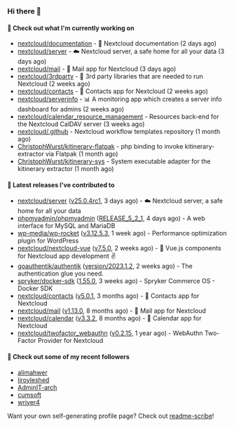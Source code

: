 ### Hi there 👋

#### 👷 Check out what I'm currently working on

- [nextcloud/documentation](https://github.com/nextcloud/documentation) - 📘 Nextcloud documentation (2 days ago)
- [nextcloud/server](https://github.com/nextcloud/server) - ☁️ Nextcloud server, a safe home for all your data (3 days ago)
- [nextcloud/mail](https://github.com/nextcloud/mail) - 💌 Mail app for Nextcloud (3 days ago)
- [nextcloud/3rdparty](https://github.com/nextcloud/3rdparty) - :battery: 3rd party libraries that are needed to run Nextcloud (2 weeks ago)
- [nextcloud/contacts](https://github.com/nextcloud/contacts) - 📇 Contacts app for Nextcloud (2 weeks ago)
- [nextcloud/serverinfo](https://github.com/nextcloud/serverinfo) - 📊 A monitoring app which creates a server info dashboard for admins (2 weeks ago)
- [nextcloud/calendar_resource_management](https://github.com/nextcloud/calendar_resource_management) - Resources back-end for the Nextcloud CalDAV server (3 weeks ago)
- [nextcloud/.github](https://github.com/nextcloud/.github) - Nextcloud workflow templates repository (1 month ago)
- [ChristophWurst/kitinerary-flatpak](https://github.com/ChristophWurst/kitinerary-flatpak) - php binding to invoke kitinerary-extractor via Flatpak (1 month ago)
- [ChristophWurst/kitinerary-sys](https://github.com/ChristophWurst/kitinerary-sys) - System executable adapter for the kitinerary extractor (1 month ago)

#### 🔭 Latest releases I've contributed to

- [nextcloud/server](https://github.com/nextcloud/server) ([v25.0.4rc1](https://github.com/nextcloud/server/releases/tag/v25.0.4rc1), 3 days ago) - ☁️ Nextcloud server, a safe home for all your data
- [phpmyadmin/phpmyadmin](https://github.com/phpmyadmin/phpmyadmin) ([RELEASE_5_2_1](https://github.com/phpmyadmin/phpmyadmin/releases/tag/RELEASE_5_2_1), 4 days ago) - A web interface for MySQL and MariaDB
- [wp-media/wp-rocket](https://github.com/wp-media/wp-rocket) ([v3.12.5.3](https://github.com/wp-media/wp-rocket/releases/tag/v3.12.5.3), 1 week ago) - Performance optimization plugin for WordPress
- [nextcloud/nextcloud-vue](https://github.com/nextcloud/nextcloud-vue) ([v7.5.0](https://github.com/nextcloud/nextcloud-vue/releases/tag/v7.5.0), 2 weeks ago) - 🍱 Vue.js components for Nextcloud app development  ✌
- [goauthentik/authentik](https://github.com/goauthentik/authentik) ([version/2023.1.2](https://github.com/goauthentik/authentik/releases/tag/version/2023.1.2), 2 weeks ago) - The authentication glue you need.
- [spryker/docker-sdk](https://github.com/spryker/docker-sdk) ([1.55.0](https://github.com/spryker/docker-sdk/releases/tag/1.55.0), 3 weeks ago) - Spryker Commerce OS - Docker SDK
- [nextcloud/contacts](https://github.com/nextcloud/contacts) ([v5.0.1](https://github.com/nextcloud/contacts/releases/tag/v5.0.1), 3 months ago) - 📇 Contacts app for Nextcloud
- [nextcloud/mail](https://github.com/nextcloud/mail) ([v1.13.0](https://github.com/nextcloud/mail/releases/tag/v1.13.0), 8 months ago) - 💌 Mail app for Nextcloud
- [nextcloud/calendar](https://github.com/nextcloud/calendar) ([v3.3.2](https://github.com/nextcloud/calendar/releases/tag/v3.3.2), 8 months ago) - 📆 Calendar app for Nextcloud
- [nextcloud/twofactor_webauthn](https://github.com/nextcloud/twofactor_webauthn) ([v0.2.15](https://github.com/nextcloud/twofactor_webauthn/releases/tag/v0.2.15), 1 year ago) - WebAuthn Two-Factor Provider for Nextcloud

#### 👯 Check out some of my recent followers

- [alimahwer](https://github.com/alimahwer)
- [liroyleshed](https://github.com/liroyleshed)
- [AdminIT-arch](https://github.com/AdminIT-arch)
- [cumsoft](https://github.com/cumsoft)
- [wriver4](https://github.com/wriver4)

Want your own self-generating profile page? Check out [readme-scribe](https://github.com/muesli/readme-scribe)!
